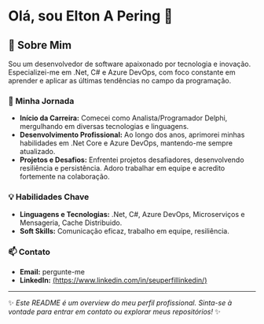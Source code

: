 # Olá, sou Elton A Pering 👋

## 🚀 Sobre Mim
Sou um desenvolvedor de software apaixonado por tecnologia e inovação. Especializei-me em .Net, C# e Azure DevOps, com foco constante em aprender e aplicar as últimas tendências no campo da programação.

### 🌱 Minha Jornada
- **Início da Carreira:** Comecei como Analista/Programador Delphi, mergulhando em diversas tecnologias e linguagens.
- **Desenvolvimento Profissional:** Ao longo dos anos, aprimorei minhas habilidades em .Net Core e Azure DevOps, mantendo-me sempre atualizado.
- **Projetos e Desafios:** Enfrentei projetos desafiadores, desenvolvendo resiliência e persistência. Adoro trabalhar em equipe e acredito fortemente na colaboração.

### 💡 Habilidades Chave
- **Linguagens e Tecnologias:** .Net, C#, Azure DevOps, Microserviços e Mensageria, Cache Distribuido.
- **Soft Skills:** Comunicação eficaz, trabalho em equipe, resiliência.

### 📫 Contato
- **Email:** pergunte-me
- **LinkedIn:** [(https://www.linkedin.com/in/seuperfillinkedin/)](https://www.linkedin.com/in/eltonpering/)

---

✨ *Este README é um overview do meu perfil profissional. Sinta-se à vontade para entrar em contato ou explorar meus repositórios!* ✨
